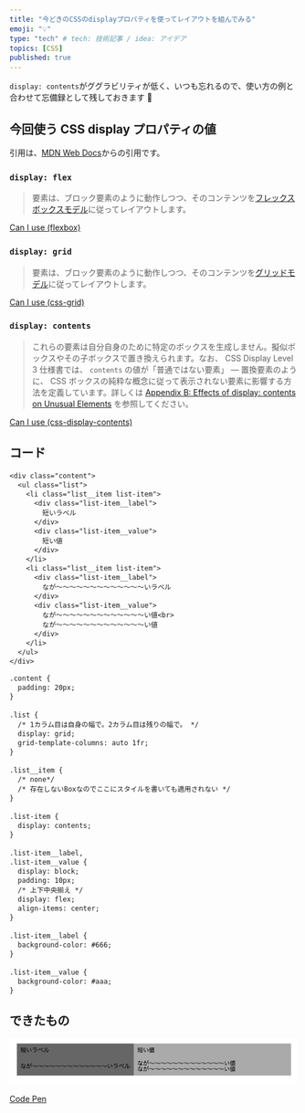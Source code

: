 ```yaml
---
title: "今どきのCSSのdisplayプロパティを使ってレイアウトを組んでみる"
emoji: "💡"
type: "tech" # tech: 技術記事 / idea: アイデア
topics: [CSS]
published: true
---
```


`display: contents`がググラビリティが低く、いつも忘れるので、使い方の例と合わせて忘備録として残しておきます 👀

## 今回使う CSS display プロパティの値

引用は、[MDN Web Docs](https://developer.mozilla.org/ja/docs/Web/CSS/display)からの引用です。

### `display: flex`

> 要素は、ブロック要素のように動作しつつ、そのコンテンツを[フレックスボックスモデル](https://developer.mozilla.org/ja/docs/Web/CSS/CSS_Flexible_Box_Layout)に従ってレイアウトします。

[Can I use (flexbox)](https://caniuse.com/flexbox)

### `display: grid`

> 要素は、ブロック要素のように動作しつつ、そのコンテンツを[グリッドモデル](https://developer.mozilla.org/ja/docs/Web/CSS/CSS_Grid_Layout/Basic_Concepts_of_Grid_Layout)に従ってレイアウトします。

[Can I use (css-grid)](https://caniuse.com/css-grid)

### `display: contents`

> これらの要素は自分自身のために特定のボックスを生成しません。擬似ボックスやその子ボックスで置き換えられます。なお、 CSS Display Level 3 仕様書では、 `contents` の値が「普通ではない要素」 — 置換要素のように、 CSS ボックスの純粋な概念に従って表示されない要素に影響する方法を定義しています。詳しくは [Appendix B: Effects of display: contents on Unusual Elements](https://drafts.csswg.org/css-display/#unbox) を参照してください。

[Can I use (css-display-contents)](https://caniuse.com/css-display-contents)

## コード

```html:html
<div class="content">
  <ul class="list">
    <li class="list__item list-item">
      <div class="list-item__label">
        短いラベル
      </div>
      <div class="list-item__value">
        短い値
      </div>
    </li>
    <li class="list__item list-item">
      <div class="list-item__label">
        なが〜〜〜〜〜〜〜〜〜〜〜〜〜いラベル
      </div>
      <div class="list-item__value">
        なが〜〜〜〜〜〜〜〜〜〜〜〜〜い値<br>
        なが〜〜〜〜〜〜〜〜〜〜〜〜〜い値
      </div>
    </li>
  </ul>
</div>
```

```css:css
.content {
  padding: 20px;
}

.list {
  /* 1カラム目は自身の幅で。2カラム目は残りの幅で。 */
  display: grid;
  grid-template-columns: auto 1fr;
}

.list__item {
  /* none*/
  /* 存在しないBoxなのでここにスタイルを書いても適用されない */
}

.list-item {
  display: contents;
}

.list-item__label,
.list-item__value {
  display: block;
  padding: 10px;
  /* 上下中央揃え */
  display: flex;
  align-items: center;
}

.list-item__label {
  background-color: #666;
}

.list-item__value {
  background-color: #aaa;
}

```

## できたもの

![](https://raw.githubusercontent.com/ohnaka0410/yuki0410-zenn-contents/main/articles/assets/01630419a879d5e44943/result.png)

[Code Pen](https://codepen.io/ohnaka0410/pen/qBRGeVK)
